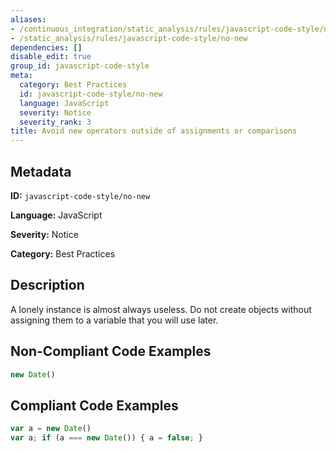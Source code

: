 ```yaml
---
aliases:
- /continuous_integration/static_analysis/rules/javascript-code-style/no-new
- /static_analysis/rules/javascript-code-style/no-new
dependencies: []
disable_edit: true
group_id: javascript-code-style
meta:
  category: Best Practices
  id: javascript-code-style/no-new
  language: JavaScript
  severity: Notice
  severity_rank: 3
title: Avoid new operators outside of assignments or comparisons
---
```

<!--  SOURCED FROM https://github.com/DataDog/datadog-static-analyzer-rule-docs -->


## Metadata
**ID:** `javascript-code-style/no-new`

**Language:** JavaScript

**Severity:** Notice

**Category:** Best Practices

## Description
A lonely instance is almost always useless. Do not create objects without assigning them to a variable that you will use later.

## Non-Compliant Code Examples
```javascript
new Date()
```

## Compliant Code Examples
```javascript
var a = new Date()
var a; if (a === new Date()) { a = false; }
```
